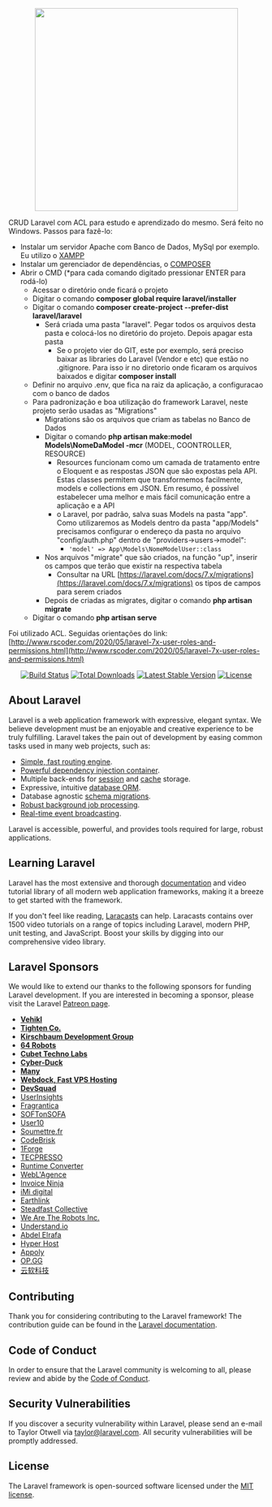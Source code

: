 <p align="center"><img src="https://res.cloudinary.com/dtfbvvkyp/image/upload/v1566331377/laravel-logolockup-cmyk-red.svg" width="400"></p>

CRUD Laravel com ACL para estudo e aprendizado do mesmo. Será feito no Windows. Passos para fazê-lo:

- Instalar um servidor Apache com Banco de Dados, MySql por exemplo. Eu utilizo o [XAMPP](https://www.apachefriends.org/pt_br/index.html)
- Instalar um gerenciador de dependências, o [COMPOSER](https://getcomposer.org/)
- Abrir o CMD \(\*para cada comando digitado pressionar ENTER para rodá\-lo\)
    - Acessar o diretório onde ficará o projeto
    - Digitar o comando **composer global require laravel/installer**
    - Digitar o comando **composer create-project --prefer-dist laravel/laravel**
        - Será criada uma pasta "laravel". Pegar todos os arquivos desta pasta e colocá-los no diretório do projeto. Depois apagar esta pasta
            - Se o projeto vier do GIT, este por exemplo, será preciso baixar as libraries do Laravel \(Vendor e etc\) que estão no \.gitignore. Para isso ir no diretorio onde ficaram os arquivos baixados e digitar **composer install**
    - Definir no arquivo \.env, que fica na raiz da aplicação, a configuracao com o banco de dados
    - Para padronização e boa utilização do framework Laravel, neste projeto serão usadas as "Migrations"
        - Migrations são os arquivos que criam as tabelas no Banco de Dados
        - Digitar o comando **php artisan make:model Models\NomeDaModel -mcr** \(MODEL, COONTROLLER, RESOURCE\)
            - Resources funcionam como um camada de tratamento entre o Eloquent e as respostas JSON que são expostas pela API. Estas classes permitem que transformemos facilmente, models e collections em JSON. Em resumo, é possível estabelecer uma melhor e mais fácil comunicação entre a aplicação e a API
            - o Laravel, por padrão, salva suas Models na pasta "app". Como utilizaremos as Models dentro da pasta "app/Models" precisamos configurar o endereço da pasta no arquivo "config/auth\.php" dentro de "providers\->users\->model":
                - `'model' => App\Models\NomeModelUser::class`
        - Nos arquivos "migrate" que são criados, na função "up", inserir os campos que terão que existir na respectiva tabela
            - Consultar na URL [https://laravel.com/docs/7.x/migrations](https://laravel.com/docs/7.x/migrations) os tipos de campos para serem criados
        - Depois de criadas as migrates, digitar o comando **php artisan migrate**
    - Digitar o comando **php artisan serve**

Foi utilizado ACL. Seguidas orientações do link:
[http://www.rscoder.com/2020/05/laravel-7x-user-roles-and-permissions.html](http://www.rscoder.com/2020/05/laravel-7x-user-roles-and-permissions.html)

<p align="center">
<a href="https://travis-ci.org/laravel/framework"><img src="https://travis-ci.org/laravel/framework.svg" alt="Build Status"></a>
<a href="https://packagist.org/packages/laravel/framework"><img src="https://poser.pugx.org/laravel/framework/d/total.svg" alt="Total Downloads"></a>
<a href="https://packagist.org/packages/laravel/framework"><img src="https://poser.pugx.org/laravel/framework/v/stable.svg" alt="Latest Stable Version"></a>
<a href="https://packagist.org/packages/laravel/framework"><img src="https://poser.pugx.org/laravel/framework/license.svg" alt="License"></a>
</p>

## About Laravel

Laravel is a web application framework with expressive, elegant syntax. We believe development must be an enjoyable and creative experience to be truly fulfilling. Laravel takes the pain out of development by easing common tasks used in many web projects, such as:

- [Simple, fast routing engine](https://laravel.com/docs/routing).
- [Powerful dependency injection container](https://laravel.com/docs/container).
- Multiple back-ends for [session](https://laravel.com/docs/session) and [cache](https://laravel.com/docs/cache) storage.
- Expressive, intuitive [database ORM](https://laravel.com/docs/eloquent).
- Database agnostic [schema migrations](https://laravel.com/docs/migrations).
- [Robust background job processing](https://laravel.com/docs/queues).
- [Real-time event broadcasting](https://laravel.com/docs/broadcasting).

Laravel is accessible, powerful, and provides tools required for large, robust applications.

## Learning Laravel

Laravel has the most extensive and thorough [documentation](https://laravel.com/docs) and video tutorial library of all modern web application frameworks, making it a breeze to get started with the framework.

If you don't feel like reading, [Laracasts](https://laracasts.com) can help. Laracasts contains over 1500 video tutorials on a range of topics including Laravel, modern PHP, unit testing, and JavaScript. Boost your skills by digging into our comprehensive video library.

## Laravel Sponsors

We would like to extend our thanks to the following sponsors for funding Laravel development. If you are interested in becoming a sponsor, please visit the Laravel [Patreon page](https://patreon.com/taylorotwell).

- **[Vehikl](https://vehikl.com/)**
- **[Tighten Co.](https://tighten.co)**
- **[Kirschbaum Development Group](https://kirschbaumdevelopment.com)**
- **[64 Robots](https://64robots.com)**
- **[Cubet Techno Labs](https://cubettech.com)**
- **[Cyber-Duck](https://cyber-duck.co.uk)**
- **[Many](https://www.many.co.uk)**
- **[Webdock, Fast VPS Hosting](https://www.webdock.io/en)**
- **[DevSquad](https://devsquad.com)**
- [UserInsights](https://userinsights.com)
- [Fragrantica](https://www.fragrantica.com)
- [SOFTonSOFA](https://softonsofa.com/)
- [User10](https://user10.com)
- [Soumettre.fr](https://soumettre.fr/)
- [CodeBrisk](https://codebrisk.com)
- [1Forge](https://1forge.com)
- [TECPRESSO](https://tecpresso.co.jp/)
- [Runtime Converter](http://runtimeconverter.com/)
- [WebL'Agence](https://weblagence.com/)
- [Invoice Ninja](https://www.invoiceninja.com)
- [iMi digital](https://www.imi-digital.de/)
- [Earthlink](https://www.earthlink.ro/)
- [Steadfast Collective](https://steadfastcollective.com/)
- [We Are The Robots Inc.](https://watr.mx/)
- [Understand.io](https://www.understand.io/)
- [Abdel Elrafa](https://abdelelrafa.com)
- [Hyper Host](https://hyper.host)
- [Appoly](https://www.appoly.co.uk)
- [OP.GG](https://op.gg)
- [云软科技](http://www.yunruan.ltd/)

## Contributing

Thank you for considering contributing to the Laravel framework! The contribution guide can be found in the [Laravel documentation](https://laravel.com/docs/contributions).

## Code of Conduct

In order to ensure that the Laravel community is welcoming to all, please review and abide by the [Code of Conduct](https://laravel.com/docs/contributions#code-of-conduct).

## Security Vulnerabilities

If you discover a security vulnerability within Laravel, please send an e-mail to Taylor Otwell via [taylor@laravel.com](mailto:taylor@laravel.com). All security vulnerabilities will be promptly addressed.

## License

The Laravel framework is open-sourced software licensed under the [MIT license](https://opensource.org/licenses/MIT).

